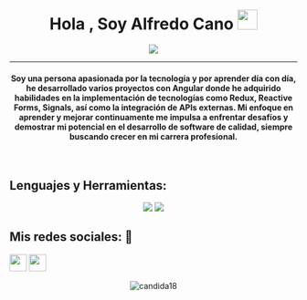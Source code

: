 <h1 align="center">Hola , Soy Alfredo Cano <img src="https://media.giphy.com/media/hvRJCLFzcasrR4ia7z/giphy.gif" width="35"></h1>
<p align="center">
  <a href="https://github.com/DenverCoder1/readme-typing-svg"><img src="https://readme-typing-svg.herokuapp.com?lines=Desarrollador+Web+jr;Estudiante+de+Ingeniería+en+Sistemas&center=true&width=500&height=50"></a>
</p>
<hr/>
<h4 align="center">Soy una persona apasionada por la tecnología y por aprender día con día, he desarrollado varios proyectos con Angular donde he adquirido habilidades en la implementación de tecnologías como Redux, Reactive Forms, Signals, así como la integración de APIs externas. Mi enfoque en aprender y mejorar continuamente me impulsa a enfrentar desafíos y demostrar mi potencial en el desarrollo de software de calidad, siempre buscando crecer en mi carrera profesional.</h4>
<br>

## Lenguajes y Herramientas:

<div align="center">
  <img src="https://skillicons.dev/icons?i=flutter,dart,git,github,visual" />
   <img src="https://skillicons.dev/icons?i=mysql,php,postman,ts,ubuntu,vscode" />
</div>

## Mis redes sociales: 💬

[<img src="https://skillicons.dev/icons?i=linkedin" width="30px">](https://www.linkedin.com/in/alfredo-cano-programador/)
[<img src="https://skillicons.dev/icons?i=github" width="30px">](https://github.com/MidoriAC)

<p align="center"> <img src="https://komarev.com/ghpvc/?username=MidoriAC&label=Profile%20views&color=0e75b6&style=plastic" alt="candida18" /> </p>

